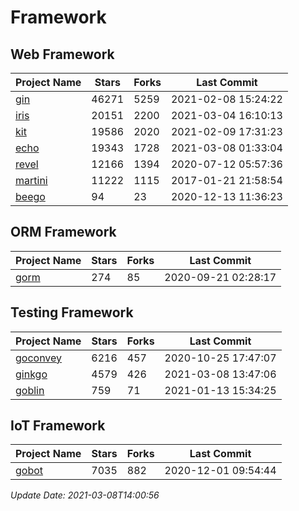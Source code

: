 # Framework

## Web Framework
| Project Name | Stars | Forks | Last Commit |
| ------------ | ----- | ----- | ----------- |
| [gin](https://github.com/gin-gonic/gin) | 46271 | 5259 | 2021-02-08 15:24:22 |
| [iris](https://github.com/kataras/iris) | 20151 | 2200 | 2021-03-04 16:10:13 |
| [kit](https://github.com/go-kit/kit) | 19586 | 2020 | 2021-02-09 17:31:23 |
| [echo](https://github.com/labstack/echo) | 19343 | 1728 | 2021-03-08 01:33:04 |
| [revel](https://github.com/revel/revel) | 12166 | 1394 | 2020-07-12 05:57:36 |
| [martini](https://github.com/go-martini/martini) | 11222 | 1115 | 2017-01-21 21:58:54 |
| [beego](https://github.com/astaxie/beego) | 94 | 23 | 2020-12-13 11:36:23 |

## ORM Framework
| Project Name | Stars | Forks | Last Commit |
| ------------ | ----- | ----- | ----------- |
| [gorm](https://github.com/jinzhu/gorm) | 274 | 85 | 2020-09-21 02:28:17 |

## Testing Framework
| Project Name | Stars | Forks | Last Commit |
| ------------ | ----- | ----- | ----------- |
| [goconvey](https://github.com/smartystreets/goconvey) | 6216 | 457 | 2020-10-25 17:47:07 |
| [ginkgo](https://github.com/onsi/ginkgo) | 4579 | 426 | 2021-03-08 13:47:06 |
| [goblin](https://github.com/franela/goblin) | 759 | 71 | 2021-01-13 15:34:25 |

## IoT Framework
| Project Name | Stars | Forks | Last Commit |
| ------------ | ----- | ----- | ----------- |
| [gobot](https://github.com/hybridgroup/gobot) | 7035 | 882 | 2020-12-01 09:54:44 |

*Update Date: 2021-03-08T14:00:56*